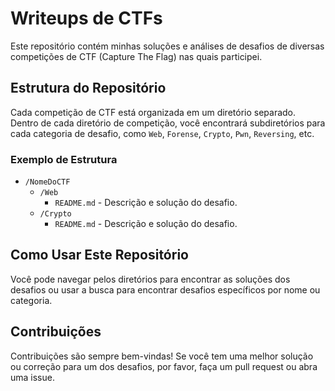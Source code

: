 # Writeups de CTFs

Este repositório contém minhas soluções e análises de desafios de diversas competições de CTF (Capture The Flag) nas quais participei. 

## Estrutura do Repositório

Cada competição de CTF está organizada em um diretório separado. Dentro de cada diretório de competição, você encontrará subdiretórios para cada categoria de desafio, como `Web`, `Forense`, `Crypto`, `Pwn`, `Reversing`, etc.

### Exemplo de Estrutura

- `/NomeDoCTF`
  - `/Web`
    - `README.md` - Descrição e solução do desafio.
  - `/Crypto`
    - `README.md` - Descrição e solução do desafio.

## Como Usar Este Repositório

Você pode navegar pelos diretórios para encontrar as soluções dos desafios ou usar a busca para encontrar desafios específicos por nome ou categoria.

## Contribuições

Contribuições são sempre bem-vindas! Se você tem uma melhor solução ou correção para um dos desafios, por favor, faça um pull request ou abra uma issue.